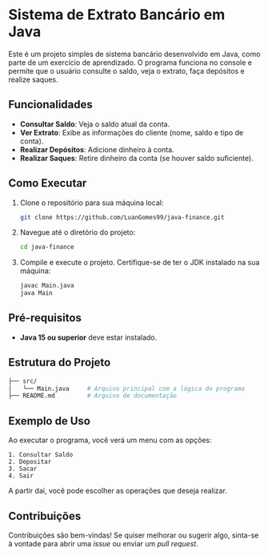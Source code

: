 # Sistema de Extrato Bancário em Java

Este é um projeto simples de sistema bancário desenvolvido em Java, como parte de um exercício de aprendizado. O programa funciona no console e permite que o usuário consulte o saldo, veja o extrato, faça depósitos e realize saques.

## Funcionalidades

- **Consultar Saldo**: Veja o saldo atual da conta.
- **Ver Extrato**: Exibe as informações do cliente (nome, saldo e tipo de conta).
- **Realizar Depósitos**: Adicione dinheiro à conta.
- **Realizar Saques**: Retire dinheiro da conta (se houver saldo suficiente).

## Como Executar

1. Clone o repositório para sua máquina local:
   ```bash
   git clone https://github.com/LuanGomes99/java-finance.git
   ```

2. Navegue até o diretório do projeto:
   ```bash
   cd java-finance
   ```

3. Compile e execute o projeto. Certifique-se de ter o JDK instalado na sua máquina:
   ```bash
   javac Main.java
   java Main
   ```

## Pré-requisitos

- **Java 15 ou superior** deve estar instalado.

## Estrutura do Projeto

```bash
├── src/
│   └── Main.java     # Arquivo principal com a lógica do programa
├── README.md         # Arquivo de documentação
```

## Exemplo de Uso

Ao executar o programa, você verá um menu com as opções:

```
1. Consultar Saldo
2. Depositar
3. Sacar
4. Sair
```

A partir daí, você pode escolher as operações que deseja realizar.

## Contribuições

Contribuições são bem-vindas! Se quiser melhorar ou sugerir algo, sinta-se à vontade para abrir uma _issue_ ou enviar um _pull request_.
